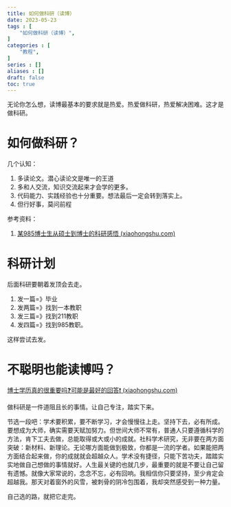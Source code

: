 ```yaml
---
title: 如何做科研（读博）
date: 2023-05-23
tags : [
	"如何做科研（读博）",
]
categories : [
	"教程",
]
series : []
aliases : []
draft: false
toc: true
---
```


无论你怎么想，读博最基本的要求就是热爱。热爱做科研，热爱解决困难。这才是做科研。

# 如何做科研？

几个认知：
1. 多读论文。潜心读论文是唯一的王道
2. 多和人交流，知识交流起来才会学的更多。
3. 代码能力、实践经验也十分重要。想法最后一定会转到落实上。
4. 但行好事，莫问前程

参考资料：
1. [某985博士生从硕士到博士的科研感悟 (xiaohongshu.com)](https://www.xiaohongshu.com/explore/646241ca0000000011012e89)


# 科研计划

后面科研要朝着发顶会去走。
1. 发一篇=》毕业
2. 发两篇=》找到一本教职
3. 发三篇=》找到211教职
4. 发四篇=》找到985教职。

这样尝试去发。


# 不聪明也能读博吗？
[博士学历真的很重要吗❓可能是最好的回答❗ (xiaohongshu.com)](https://www.xiaohongshu.com/explore/646b125f0000000027012659)

做科研是一件道阻且长的事情。让自己专注，踏实下来。

节选一段吧：学术要积累，要不断学习，才会慢慢往上走。坚持下去，必有所成。要想成为大师，确实需要天赋加努力。但世间大师不常有，普通人只要遵循科学的方法，肯下工夫去做，总能取得或大或小的成就。社科学术研究，无非要在两方面突破：新材料、新理论。无论哪方面能做到极致，你都是一流的学者。如果能把两方面结合起来做，你的成就就会超越众人。学术没有捷径，只能下苦功夫，踏踏实实地做自己想做的事情就好。人生最关键的也就几步，最重要的就是不要让自己留有遗憾。就像大家常说的，念念不忘，必有回响。我相信你只要坚持，至少肯定会超越我。那天对着窗外的风雪，被刺骨的阴冷包围着，我却突然感受到一种力量。

自己选的路，就把它走完。


